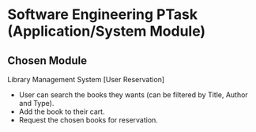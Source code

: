 # Software Engineering PTask (Application/System Module)

## Chosen Module
Library Management System [User Reservation]
- User can search the books they wants (can be filtered by Title, Author and Type).
- Add the book to their cart.
- Request the chosen books for reservation.
